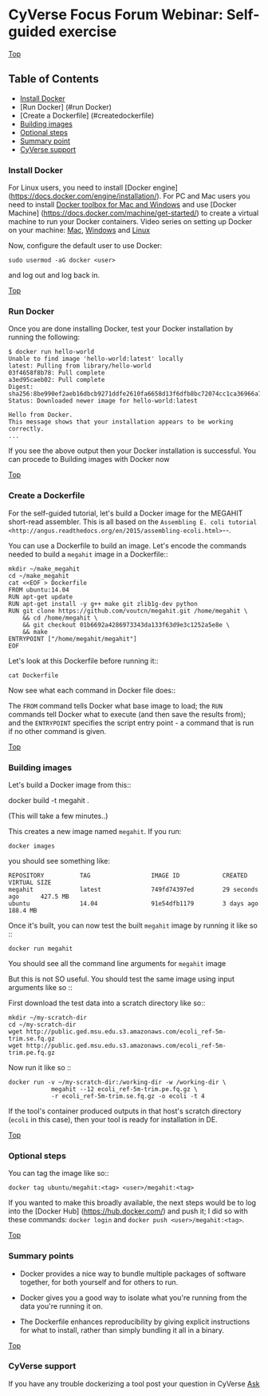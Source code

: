 # CyVerse Focus Forum Webinar: Self-guided exercise 

<a href="#top" class="top" id="table-of-contents">Top</a>
## Table of Contents
- [Install Docker](#install)
- [Run Docker] (#run Docker)
- [Create a Dockerfile] (#createdockerfile)
- [Building images](#buildingimages)
- [Optional steps](#optional)
- [Summary point](#summary)
- [CyVerse support](#support)


<a id="install"></a>
### Install Docker

For Linux users, you need to install [Docker engine] (https://docs.docker.com/engine/installation/). For PC and Mac users you need to install [Docker toolbox for Mac and Windows](https://www.docker.com/products/docker-toolbox) and use [Docker Machine] (https://docs.docker.com/machine/get-started/) to create a virtual machine to run your Docker containers. Video series on setting up Docker on your machine: [Mac](https://www.youtube.com/watch?v=lNkVxDSRo7M), [Windows](https://youtu.be/S7NVloq0EBc) and [Linux](https://www.youtube.com/watch?v=V9AKvZZCWLc)

Now, configure the default user to use Docker:

`sudo usermod -aG docker <user>`

and log out and log back in.

<a href="#top" class="top" id="table-of-contents">Top</a>
<a id="run Docker"></a>
### Run Docker

Once you are done installing Docker, test your Docker installation by running the following:

```
$ docker run hello-world
Unable to find image 'hello-world:latest' locally
latest: Pulling from library/hello-world
03f4658f8b78: Pull complete
a3ed95caeb02: Pull complete
Digest: sha256:8be990ef2aeb16dbcb9271ddfe2610fa6658d13f6dfb8bc72074cc1ca36966a7
Status: Downloaded newer image for hello-world:latest

Hello from Docker.
This message shows that your installation appears to be working correctly.
...
```
If you see the above output then your Docker installation is successful. You can procede to Building images with Docker now

<a href="#top" class="top" id="table-of-contents">Top</a>
<a id="createdockerfile"></a>
### Create a Dockerfile

For the self-guided tutorial, let's build a Docker image for the MEGAHIT short-read assembler. This is all based on the `Assembling E. coli tutorial
<http://angus.readthedocs.org/en/2015/assembling-ecoli.html>`--.

You can use a Dockerfile to build an image. Let's encode the commands needed to build a `megahit` image in a Dockerfile::

```
mkdir ~/make_megahit
cd ~/make_megahit
cat <<EOF > Dockerfile
FROM ubuntu:14.04
RUN apt-get update
RUN apt-get install -y g++ make git zlib1g-dev python
RUN git clone https://github.com/voutcn/megahit.git /home/megahit \
    && cd /home/megahit \
    && git checkout 01b6692a4286973343da133f63d9e3c1252a5e8e \
    && make
ENTRYPOINT ["/home/megahit/megahit"]
EOF
```

Let's look at this Dockerfile before running it::

`cat Dockerfile`

Now see what each command in Docker file does::

The `FROM` command tells Docker what base image to load; the `RUN`
commands tell Docker what to execute (and then save the results from);
and the `ENTRYPOINT` specifies the script entry point - a command that is
run if no other command is given.

<a href="#top" class="top" id="table-of-contents">Top</a>
<a id="buildingimages"></a>
### Building images

Let's build a Docker image from this::

docker build -t megahit .

(This will take a few minutes..)

This creates a new image named `megahit`. If you run:

`docker images`

you should see something like:

```
REPOSITORY          TAG                 IMAGE ID            CREATED             VIRTUAL SIZE
megahit             latest              749fd74397ed        29 seconds ago      427.5 MB
ubuntu              14.04               91e54dfb1179        3 days ago          188.4 MB
```

Once it's built, you can now test the built `megahit` image by running it like so ::

`docker run megahit`

You should see all the command line arguments for `megahit` image

But this is not SO useful. You should test the same image using input arguments like so ::

First download the test data into a scratch directory like so::

```
mkdir ~/my-scratch-dir
cd ~/my-scratch-dir
wget http://public.ged.msu.edu.s3.amazonaws.com/ecoli_ref-5m-trim.se.fq.gz
wget http://public.ged.msu.edu.s3.amazonaws.com/ecoli_ref-5m-trim.pe.fq.gz
```

Now run it like so ::

```
docker run -v ~/my-scratch-dir:/working-dir -w /working-dir \
            megahit --12 ecoli_ref-5m-trim.pe.fq.gz \
            -r ecoli_ref-5m-trim.se.fq.gz -o ecoli -t 4
```
If the tool's container produced outputs in that host's scratch directory (`ecoli` in this case), then your tool is ready for installation in DE.


<a href="#top" class="top" id="table-of-contents">Top</a>
<a id="optional"></a>
### Optional steps

You can tag the image like so::

`docker tag ubuntu/megahit:<tag> <user>/megahit:<tag>`

If you wanted to make this broadly available, the next steps
would be to log into the [Docker Hub] (https://hub.docker.com/) and push it; I did so with these commands: ``docker login`` and ``docker push <user>/megahit:<tag>``.


<a href="#top" class="top" id="table-of-contents">Top</a>
<a id="summary"></a>
### Summary points

* Docker provides a nice way to bundle multiple packages of software
  together, for both yourself and for others to run.

* Docker gives you a good way to isolate what you're running from the
  data you're running it on.

* The Dockerfile enhances reproducibility by giving explicit instructions
  for what to install, rather than simply bundling it all in a binary.


<a href="#top" class="top" id="table-of-contents">Top</a>
<a id="support"></a>
### CyVerse support

If you have any trouble dockerizing a tool post your question in CyVerse [Ask](http://ask.iplantcollaborative.org/questions/)
